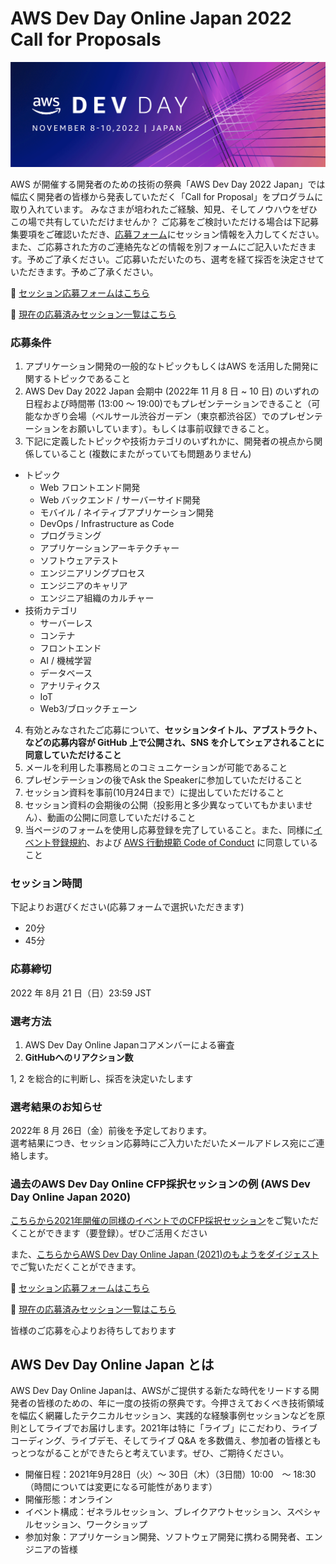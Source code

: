 # AWS Dev Day Online Japan 2022 Call for Proposals

<p align="center">
  <img src="res/banner.png" />
</p>

AWS が開催する開発者のための技術の祭典「AWS Dev Day 2022 Japan」では幅広く開発者の皆様から発表していただく「Call for Proposal」をプログラムに取り入れています。 みなさまが培われたご経験、知見、そしてノウハウをぜひこの場で共有していただけませんか？ ご応募をご検討いただける場合は下記募集要項をご確認いただき、[応募フォーム](https://github.com/aws-events/aws-dev-day-online-japan-2022-cfp/issues/new/choose )にセッション情報を入力してください。また、ご応募された方のご連絡先などの情報を別フォームにご記入いただきます。予めご了承ください。ご応募いただいたのち、選考を経て採否を決定させていただきます。予めご了承ください。


:pencil: [セッション応募フォームはこちら](https://github.com/aws-events/aws-dev-day-online-japan-2022-cfp/issues/new/choose)

:rocket: [現在の応募済みセッション一覧はこちら](https://github.com/aws-events/aws-dev-day-online-japan-2022-cfp/issues)

### 応募条件

1. アプリケーション開発の一般的なトピックもしくはAWS を活用した開発に関するトピックであること
2. AWS Dev Day 2022 Japan 会期中 (2022年 11 月 8 日 ~ 10 日) のいずれの日程および時間帯 (13:00 ～ 19:00)でもプレゼンテーションできること（可能なかぎり会場（ベルサール渋谷ガーデン（東京都渋谷区）でのプレゼンテーションをお願いしています）。もしくは事前収録できること。
3. 下記に定義したトピックや技術カテゴリのいずれかに、開発者の視点から関係していること (複数にまたがっていても問題ありません)
  - トピック
    - Web フロントエンド開発
    - Web バックエンド / サーバーサイド開発
    - モバイル / ネイティブアプリケーション開発
    - DevOps / Infrastructure as Code
    - プログラミング
    - アプリケーションアーキテクチャー
    - ソフトウェアテスト
    - エンジニアリングプロセス
    - エンジニアのキャリア
    - エンジニア組織のカルチャー
  - 技術カテゴリ
    - サーバーレス
    - コンテナ
    - フロントエンド
    - AI / 機械学習
    - データベース
    - アナリティクス
    - IoT
    - Web3/ブロックチェーン
4. 有効とみなされたご応募について、**セッションタイトル、アブストラクト、などの応募内容が GitHub 上で公開され、SNS を介してシェアされることに同意していただけること**
5. メールを利用した事務局とのコミュニケーションが可能であること
6. プレゼンテーションの後でAsk the Speakerに参加していただけること
7. セッション資料を事前(10月24日まで）に提出していただけること
8. セッション資料の会期後の公開（投影用と多少異なっていてもかまいません）、動画の公開に同意していただけること
9. 当ページのフォームを使用し応募登録を完了していること。また、同様に[イベント登録規約](https://aws.amazon.com/events/terms/)、および [AWS 行動規範 Code of Conduct](https://aws.amazon.com/codesofconduct/) に同意していること

### セッション時間
下記よりお選びください(応募フォームで選択いただきます)
- 20分
- 45分

### 応募締切

2022 年 8月 21 日（日）23:59 JST

### 選考方法

1. AWS Dev Day Online Japanコアメンバーによる審査
2. **GitHubへのリアクション数**

1, 2 を総合的に判断し、採否を決定いたします

### 選考結果のお知らせ

2022年 8 月 26日（金）前後を予定しております。  
選考結果につき、セッション応募時にご入力いただいたメールアドレス宛にご連絡します。

### 過去のAWS Dev Day Online CFP採択セッションの例 (AWS Dev Day Online Japan 2020)

[こちらから2021年開催の同様のイベントでのCFP採択セッション](https://aws.amazon.com/jp/about-aws/events/2021/devday/)をご覧いただくことができます（要登録）。ぜひご活用ください

また、[こちらからAWS Dev Day Online Japan (2021)のもようをダイジェスト](https://youtu.be/EeBQWTV4skM)でご覧いただくことができます。

:pencil: [セッション応募フォームはこちら](https://github.com/aws-events/aws-dev-day-online-japan-2021-cfp/issues/new)

:rocket: [現在の応募済みセッション一覧はこちら](https://github.com/aws-events/aws-dev-day-online-japan-2021-cfp/issues)

皆様のご応募を心よりお待ちしております

## AWS Dev Day Online Japan とは

AWS Dev Day Online Japanは、AWSがご提供する新たな時代をリードする開発者の皆様のための、年に一度の技術の祭典です。今押さえておくべき技術領域を幅広く網羅したテクニカルセッション、実践的な経験事例セッションなどを原則としてライブでお届けします。2021年は特に「ライブ」にこだわり、ライブコーディング、ライブデモ、そしてライブ Q&A を多数備え、参加者の皆様ともっとつながることができたらと考えています。ぜひ、ご期待ください。

* 開催日程：2021年9月28日（火）～ 30日（木）（3日間）10:00　～ 18:30（時間については変更になる可能性があります）
* 開催形態：オンライン
* イベント構成：ゼネラルセッション、ブレイクアウトセッション、スペシャルセッション、ワークショップ
* 参加対象：アプリケーション開発、ソフトウェア開発に携わる開発者、エンジニアの皆様
